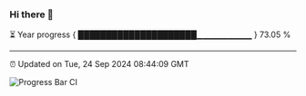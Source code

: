 ### Hi there 👋

⏳ Year progress { █████████████████████▁▁▁▁▁▁▁▁▁ } 73.05 %

---

⏰ Updated on Tue, 24 Sep 2024 08:44:09 GMT

![Progress Bar CI](https://github.com/IshwaranRudhara/GIT-ACTION/workflows/Progress%20Bar%20CI/badge.svg)
